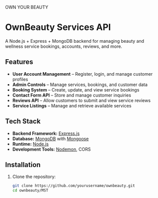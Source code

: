 OWN YOUR BEAUTY
# OwnBeauty Services API

A Node.js + Express + MongoDB backend for managing beauty and wellness service bookings, accounts, reviews, and more.

## Features

- **User Account Management** – Register, login, and manage customer profiles
- **Admin Controls** – Manage services, bookings, and customer data
- **Booking System** – Create, update, and view service bookings
- **Contact Form API** – Store and manage customer inquiries
- **Reviews API** – Allow customers to submit and view service reviews
- **Service Listings** – Manage and retrieve available services

## Tech Stack

- **Backend Framework:** [Express.js](https://expressjs.com/)
- **Database:** [MongoDB](https://www.mongodb.com/) with [Mongoose](https://mongoosejs.com/)
- **Runtime:** [Node.js](https://nodejs.org/)
- **Development Tools:** [Nodemon](https://nodemon.io/), CORS

## Installation

1. Clone the repository:
   ```bash
   git clone https://github.com/yourusername/ownbeauty.git
   cd ownbeauty/MST
